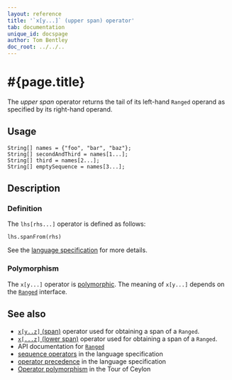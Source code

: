 ```yaml
---
layout: reference
title: '`x[y...]` (upper span) operator'
tab: documentation
unique_id: docspage
author: Tom Bentley
doc_root: ../../..
---
```


# #{page.title}

The *upper span* operator returns the tail of its left-hand `Ranged` operand
as specified by its right-hand operand.

## Usage 

    String[] names = {"foo", "bar", "baz"};
    String[] secondAndThird = names[1...];
    String[] third = names[2...];
    String[] emptySequence = names[3...];

## Description

### Definition

The `lhs[rhs...]` operator is defined as follows:

<!-- check:none -->
    lhs.spanFrom(rhs)

See the [language specification](#{site.urls.spec_current}#listmap) for 
more details.

### Polymorphism

The `x[y...]` operator is [polymorphic](#{page.doc_root}/reference/operator/operator-polymorphism). 
The meaning of `x[y...]` depends on the 
[`Ranged`](#{site.urls.apidoc_current}/interface_Ranged.html) 
interface.

## See also

* [`x[y..z]` (span)](../span) operator used for obtaining a span of a `Ranged`.
* [`x[...z]` (lower span)](../lower-span) operator used for obtaining a span of a `Ranged`.
* API documentation for [`Ranged`](#{site.urls.apidoc_current}/interface_Ranged.html)
* [sequence operators](#{site.urls.spec_current}#listmap) in the 
  language specification
* [operator precedence](#{site.urls.spec_current}#operatorprecedence) in the 
  language specification
* [Operator polymorphism](#{page.doc_root}/tour/language-module/#operator_polymorphism) 
  in the Tour of Ceylon

